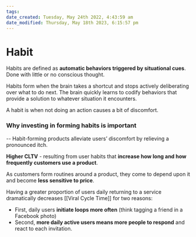 ```yaml
---
tags: 
date_created: Tuesday, May 24th 2022, 4:43:59 am
date_modified: Thursday, May 18th 2023, 6:15:57 pm
---
```

# Habit
Habits are defined as **automatic behaviors triggered by situational cues**. Done with little or no conscious thought.

Habits form when the brain takes a shortcut and stops actively deliberating over what to do next. The brain quickly learns to codify behaviors that provide a solution to whatever situation it encounters.

A habit is when not doing an action causes a bit of discomfort.  

### Why investing in forming habits is important
--
Habit-forming products alleviate users’ discomfort by relieving a pronounced itch.

**Higher CLTV** - resulting from user habits that  **increase how long and how frequently customers use a product**.

As customers form routines around a product, they come to depend upon it and become **less sensitive to price**.

Having a greater proportion of users daily returning to a service dramatically decreases [[Viral Cycle Time]] for two reasons: 
* First, daily users **initiate loops more often** (think tagging a friend in a Facebook photo)
* Second, **more daily active users means more people to respond** and react to each invitation.


